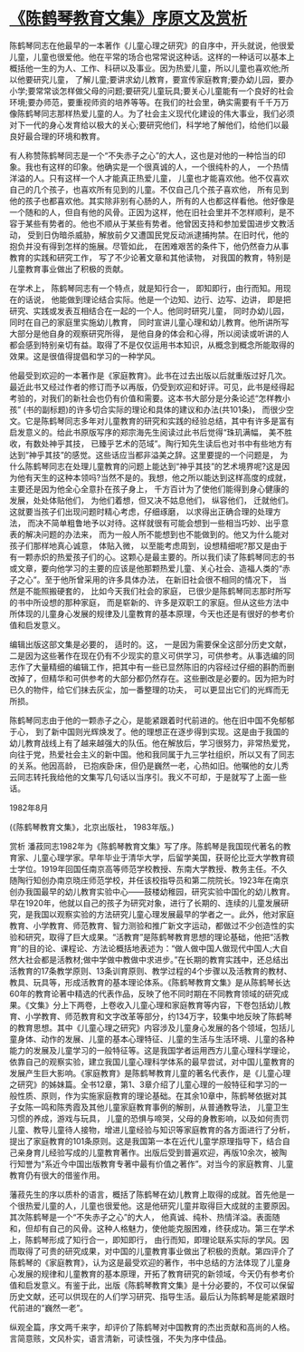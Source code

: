 # [《陈鹤琴教育文集》序原文及赏析](https://www.vrrw.net/wx/14286.html)

陈鹤琴同志在他最早的一本著作《儿童心理之研究》的自序中，开头就说，他很爱儿童，儿童也很爱他。他在平常的场合也常常说这种话。这样的一种话可以基本上概括他一生的为人、工作、科研以及事业。因为热爱儿童，所以儿童也喜欢他;所以他要研究儿童， 了解儿童;要讲求幼儿教育，要宣传家庭教育;要办幼儿园，要办小学;要常常谈怎样做父母的问题;要研究儿童玩具;要关心儿童能有一个良好的社会环境;要办师范，要重视师资的培养等等。在我们的社会里，确实需要有千千万万像陈鹤琴同志那样热爱儿童的人。为了社会主义现代化建设的伟大事业，我们必须对下一代的身心发育给以极大的关心;要研究他们，科学地了解他们，给他们以最良好最合理的环境和教育。

有人称赞陈鹤琴同志是一个“不失赤子之心”的大人，这也是对他的一种恰当的印象。我也有这样的印象。他确实是一个很真诚的人，一个很纯朴的人， 一个热情洋溢的人。只有这样一个人才能真正热爱儿童， 儿童也才能喜欢他。他不仅喜欢自己的几个孩子，也喜欢所有见到的儿童。不仅自己几个孩子喜欢他， 所有见到他的孩子也都喜欢他。其实除非别有心肠的人，所有的人也都这样看他。他好像是一个随和的人，但自有他的风骨。正因为这样，他在旧社会里并不怎样顺利，是不容于某些有势者的。他也不顺从于某些有势者。他曾因支持和参加爱国进步文教活动， 受到日伪暗杀威胁，解放前夕又遭国民党反动派逮捕拘禁。在旧时代，他的抱负并没有得到怎样的施展。尽管如此， 在困难艰苦的条件下，他仍然奋力从事教育的实践和研究工作， 写了不少论著文章和其他读物， 对我国的教育，特别是儿童教育事业做出了积极的贡献。

在学术上， 陈鹤琴同志有一个特点，就是知行合一， 即知即行，由行而知。用现在的话说， 他能做到理论结合实际。他是一个边知、边行、边写、边讲， 即是把研究、实践或发表互相结合在一起的一个人。他同时研究儿童， 同时办幼儿园， 同时在自己的家庭里实施幼儿教育， 同时宣讲儿童心理和幼儿教育。他所讲所写大部分是他自身的观察研究所得， 是他自身的体会和心得，所以阅读或听讲的人都会感到特别亲切有益。取得了不是仅仅运用书本知识，从概念到概念所能取得的效果。这是很值得提倡和学习的一种学风。



他最受到欢迎的一本著作是《家庭教育》。此书在过去出版以后就重版过好几次。最近此书又经过作者的修订而予以再版，仍受到欢迎和好评。可见，此书是经得起考验的，对我们的新社会也仍有价值和需要。这本书大部分是分条论述“怎样教小孩” (书的副标题)的许多切合实际的理论和具体的建议和办法(共101条)， 而很少空文。它是陈鹤琴同志多年对儿童教育的研究和实践的经验总结，其中有许多是富有启发意义的。给此书原版写序的郑宗海先生阅读过此书后觉得“珠玑满幅， 美不胜收，有数处神乎其技， 已臻乎艺术的范域”。陶行知先生读后也对书中有些地方有达到“神乎其技”的感觉。这些话应当都非溢美之辞。这里要提的一个问题是， 为什么陈鹤琴同志在处理儿童教育的问题上能达到“神乎其技”的艺术境界呢?这是因为他有天生的这种本领吗?当然不是的。我想，他之所以能达到这样高度的成就，主要还是因为他全心全意扑在孩子身上， 千方百计为了使他们能得到身心健康的发展，处处体贴他们， 为他们着想，但又决不姑息他们， 纵容他们， 迁就他们。这就要当孩子们出现问题时精心考虑，仔细琢磨， 以求得出正确合理的处理方法， 而决不简单粗鲁地予以对待。这样就很有可能会想到一些相当巧妙、出乎意表的解决问题的办法来， 而为一般人所不能想到也不能做到的。他又为什么能对孩子们那样地真心诚意， 体贴入微， 以至能考虑周到，设想精细呢?那又是由于有一颗赤炽的热爱孩子们的心。这颗心是最主要的。所以我们读了陈鹤琴同志的书或文章，要向他学习的主要的应该是他那颗热爱儿童、关心社会、造福人类的“赤子之心”。至于他所曾采用的许多具体办法， 在新旧社会很不相同的情况下， 当然是不能照搬硬套的， 比如今天我们社会的家庭， 已很少是陈鹤琴同志那时所写的书中所设想的那种家庭， 而是崭新的、许多是双职工的家庭。但从这些方法中所体现的儿童身心发展的规律及儿童教育的基本原理，今天也还是有很好的参考价值和启发意义。

编辑出版这部文集是必要的， 适时的。这， 一是因为需要保全这部分历史文献，二是因为这些著作在现在仍有不少现实的意义可供学习，可供参考。从事选编的同志作了大量精细的编辑工作，把其中有一些已显然陈旧的内容经过仔细的斟酌而删改掉了，但精华和可供参考的大部分都仍然存在。这些删改是必要的。因为把为时已久的物件，给它们抹去灰尘，加一番整理的功夫， 可以更显出它们的光辉而无所损。

陈鹤琴同志由于他的一颗赤子之心，是能紧跟着时代前进的。他在旧中国不免郁郁于心， 到了新中国则光辉焕发了。他的理想正在逐步得到实现。这是由于我国的幼儿教育战线上有了越来越强大的队伍。他在解放后，学习很努力，非常热爱党，向往于党，热爱社会主义的新中国。他和我同属于九三学社组织，所以又有了同志的关系。他因高龄， 已抱疾卧床，但仍是巍然一老，心热如旧。他嘱他的女儿秀云同志转托我给他的文集写几句话以当序引。我义不可却，于是就写了上面一些话。

1982年8月

(《陈鹤琴教育文集》，北京出版社， 1983年版。)

赏析 潘菽同志1982年为《陈鹤琴教育文集》写了序。陈鹤琴是我国现代著名的教育家、儿童心理学家。早年毕业于清华大学，后留学美国，获哥伦比亚大学教育硕士学位。1919年回国任南京高等师范学校教授、东南大学教授、教务主任。不久随陶行知创办南京晓庄师范学校，并任该校指导员和第二院院长。1923年在南京创办我国最早的幼儿教育实验中心——鼓楼幼稚园，研究实验中国化的幼儿教育。早在1920年，他就以自己的孩子为研究对象，进行了长期的、连续的儿童发展研究，是我国以观察实验的方法研究儿童心理发展最早的学者之一。此外，他对家庭教育、小学教育、师范教育、智力测验和推广新文字运动，都做过不少创造性的实验和研究，取得了巨大成果。“活教育”是陈鹤琴教育思想的理论基础，他把“活教育”的目的论、课程论、方法论概括地表述为：“做人做中国人做现代中国人;大自然大社会都是活教材;做中学做中教做中求进步。”在长期的教育实践中，还总结出活教育的17条教学原则、13条训育原则、教学过程的4个步骤以及活教育的教材、教具、玩具等，形成活教育的基本理论体系。《陈鹤琴教育文集》是从陈鹤琴长达60年的教育论著中精选的代表作品，反映了他不同时期在不同教育领域的研究成果。《文集》分上下两卷，上卷收入儿童心理和家庭教育等内容，下卷包括幼儿教育、小学教育、师范教育和文字改革等部分，约134万字，较集中地反映了陈鹤琴的教育思想。其中《儿童心理之研究》内容涉及儿童身心发展的各个领域，包括儿童身体、动作的发展、儿童的基本心理特征、儿童的生活与生活环境、儿童的各种能力的发展及儿童学习的一般特征等。这是我国学者运用西方儿童心理科学理论，依靠自己的观察实验，建立我国儿童心理科学体系的最早尝试，对中国儿童教育的发展产生巨大影响。《家庭教育》是陈鹤琴教育儿童的著名代表作，是《儿童心理之研究》的姊妹篇。全书12章，第1、3章介绍了儿童心理的一般特征和学习的一般性质、原则，作为实施家庭教育的理论基础。在其余10章中，陈鹤琴依据对其子女陈一鸣和陈秀霞及其他儿童家庭教育事例的解剖，从普通教导法， 儿童卫生习惯的养成，游戏与玩具， 儿童的恐惧与啼哭，父母的身教影响，以及如何责罚儿童、教导儿童待人接物，增进儿童经验与知识等家庭教育的各方面进行了分析，提出了家庭教育的101条原则。这是我国第一本在近代儿童学原理指导下，结合自己亲身育儿经验写成的儿童教育著作。出版后受到普遍欢迎，再版10余次，被陶行知誉为“系近今中国出版教育专著中最有价值之著作”。对当今的家庭教育、儿童教育仍有很大的借鉴作用。

藩菽先生的序以质朴的语言，概括了陈鹤琴在幼儿教育上取得的成就。首先他是一个很热爱儿童的人，儿童也很爱他。这是他研究儿童并取得巨大成就的主要原因。其次陈鹤琴是一个“不失赤子之心”的大人， 他真诚、纯朴、热情洋溢。表面随和，但却有自己的风骨。这种人格魅力，使他能克服困难，终获成功。第三在学术上，陈鹤琴形成了知行合一，即知即行， 由行而知，即理论联系实际的学风。因而取得了可贵的研究成果，对中国的儿童教育事业做出了积极的贡献。第四评介了陈鹤琴的《家庭教育》，认为这是最受欢迎的著作，书中总结的方法体现了儿童身心发展的规律和儿童教育的基本原理，开拓了教育研究的新领域，今天仍有参考价值和启发意义。有鉴于此，出版《陈鹤琴教育文集》是十分必要的，不仅可以保留历史文献，还可以供现在的人们学习研究、指导生活。最后认为陈鹤琴是能紧跟时代前进的“巍然一老”。

纵观全篇，序文两千来字，却评价了陈鹤琴对中国教育的杰出贡献和高尚的人格。言简意赅，文风朴实，语言清新，可读性强，不失为序中佳品。

